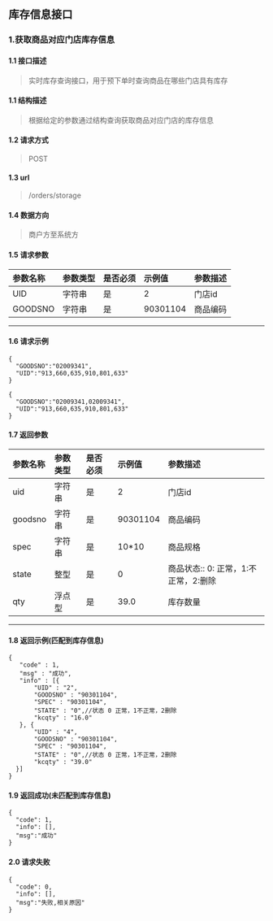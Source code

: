 ## 库存信息接口
### 1.获取商品对应门店库存信息
#### 1.1 接口描述
> 实时库存查询接口，用于预下单时查询商品在哪些门店具有库存
#### 1.1 结构描述
> 根据给定的参数通过结构查询获取商品对应门店的库存信息
#### 1.2 请求方式
> POST
#### 1.3 url
> /orders/storage
#### 1.4 数据方向
> 商户方至系统方
#### 1.5 请求参数
| 参数名称 | 参数类型 | 是否必须 | 示例值 | 参数描述  |
| :---         |     :---      |     :--- | :--- | :--- |
| UID   | 字符串    | 是    | 2    | 门店id |
| GOODSNO   | 字符串    | 是    |   90301104  | 商品编码 |
--------------------- 
#### 1.6 请求示例
```
{
  "GOODSNO":"02009341",
  "UID":"913,660,635,910,801,633"
}
```
```
{
  "GOODSNO":"02009341,02009341",
  "UID":"913,660,635,910,801,633"
}
```
#### 1.7 返回参数
| 参数名称 | 参数类型 | 是否必须 | 示例值 | 参数描述  |
| :---         |     :---      |     :--- | :--- | :--- |
| uid   | 字符串    | 是    | 2    | 门店id |
| goodsno   | 字符串    | 是    |   90301104  | 商品编码 |
| spec   | 字符串    | 是    |   10*10  | 商品规格 |
| state   | 整型    | 是    |   0  | 商品状态:: 0: 正常，1:不正常，2:删除|
| qty   | 浮点型    | 是    |   39.0  | 库存数量|
--------------------- 
#### 1.8 返回示例(匹配到库存信息)
 ``` 
{
    "code" : 1,
    "msg" : "成功",
    "info" : [{
        "UID" : "2",
        "GOODSNO" : "90301104",
        "SPEC" : "90301104",
        "STATE" : "0",//状态 0 正常，1不正常，2删除
        "kcqty" : "16.0"
    }, {
        "UID" : "4",
        "GOODSNO" : "90301104",
        "SPEC" : "90301104",
        "STATE" : "0",//状态 0 正常，1不正常，2删除
        "kcqty" : "39.0"
   }]
}
```
#### 1.9 返回成功(未匹配到库存信息)
```
{
  "code": 1,
  "info": [],
  "msg":"成功"
}
```
#### 2.0 请求失败
```
{
  "code": 0,
  "info": [],
  "msg":"失败,相关原因"
}
```
